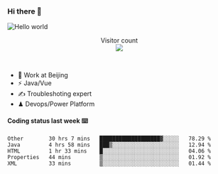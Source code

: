 ### Hi there 👋

<img src="https://raw.githubusercontent.com/sagar-viradiya/sagar-viradiya/master/resources/banner.png" alt="Hello world">
<p align="center"> 
  Visitor count<br/>
  <img src="https://profile-counter.glitch.me/youszoe/count.svg" />
</p>
<br/>

- 🍻 Work at Beijing 
- ⚡  Java/Vue
- ✍️  Troubleshoting expert
- ♟  Devops/Power Platform 

#### Coding status last week ⌨️

<!--START_SECTION:waka-->
```text
Other        30 hrs 7 mins   ███████████████████▓░░░░░   78.29 % 
Java         4 hrs 58 mins   ███▒░░░░░░░░░░░░░░░░░░░░░   12.94 % 
HTML         1 hr 33 mins    █░░░░░░░░░░░░░░░░░░░░░░░░   04.06 % 
Properties   44 mins         ▒░░░░░░░░░░░░░░░░░░░░░░░░   01.92 % 
XML          33 mins         ▒░░░░░░░░░░░░░░░░░░░░░░░░   01.44 % 
```
<!--END_SECTION:waka-->

<br/>
<center><img src="http://ghchart.rshah.org/409ba5/yousazoe" alt="" /></center>


